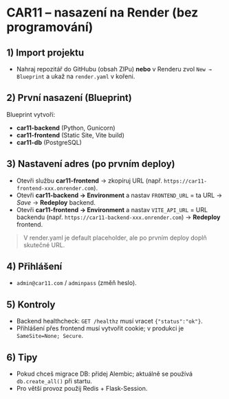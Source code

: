# CAR11 – nasazení na Render (bez programování)

## 1) Import projektu
- Nahraj repozitář do GitHubu (obsah ZIPu) **nebo** v Renderu zvol `New → Blueprint` a ukaž na `render.yaml` v kořeni.

## 2) První nasazení (Blueprint)
Blueprint vytvoří:
- **car11-backend** (Python, Gunicorn)
- **car11-frontend** (Static Site, Vite build)
- **car11-db** (PostgreSQL)

## 3) Nastavení adres (po prvním deploy)
- Otevři službu **car11-frontend** → zkopíruj URL (např. `https://car11-frontend-xxx.onrender.com`).
- Otevři **car11-backend → Environment** a nastav `FRONTEND_URL` = ta URL → *Save* → **Redeploy** backend.
- Otevři **car11-frontend → Environment** a nastav `VITE_API_URL` = URL backendu (např. `https://car11-backend-xxx.onrender.com`) → **Redeploy** frontend.

> V render.yaml je default placeholder, ale po prvním deploy doplň skutečné URL.

## 4) Přihlášení
- `admin@car11.com` / `adminpass` (změň heslo).

## 5) Kontroly
- Backend healthcheck: `GET /healthz` musí vracet `{"status":"ok"}`.
- Přihlášení přes frontend musí vytvořit cookie; v produkci je `SameSite=None; Secure`.

## 6) Tipy
- Pokud chceš migrace DB: přidej Alembic; aktuálně se používá `db.create_all()` při startu.
- Pro větší provoz použij Redis + Flask-Session.
